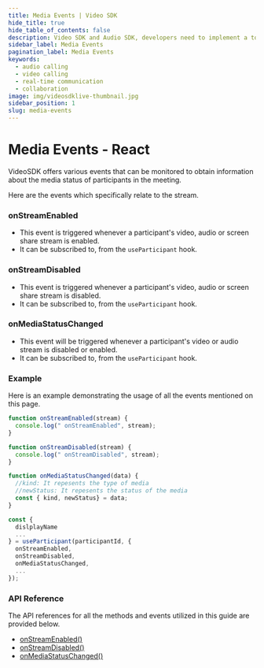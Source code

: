 ```yaml
---
title: Media Events | Video SDK
hide_title: true
hide_table_of_contents: false
description: Video SDK and Audio SDK, developers need to implement a token server. This requires efforts on both the front-end and backend.
sidebar_label: Media Events
pagination_label: Media Events
keywords:
  - audio calling
  - video calling
  - real-time communication
  - collaboration
image: img/videosdklive-thumbnail.jpg
sidebar_position: 1
slug: media-events
---
```


# Media Events - React

VideoSDK offers various events that can be monitored to obtain information about the media status of participants in the meeting.

Here are the events which specifically relate to the stream.

### onStreamEnabled

- This event is triggered whenever a participant's video, audio or screen share stream is enabled.
- It can be subscribed to, from the `useParticipant` hook.

### onStreamDisabled

- This event is triggered whenever a participant's video, audio or screen share stream is disabled.
- It can be subscribed to, from the `useParticipant` hook.

### onMediaStatusChanged

- This event will be triggered whenever a participant's video or audio stream is disabled or enabled.
- It can be subscribed to, from the `useParticipant` hook.

### Example

Here is an example demonstrating the usage of all the events mentioned on this page.

```js
function onStreamEnabled(stream) {
  console.log(" onStreamEnabled", stream);
}

function onStreamDisabled(stream) {
  console.log(" onStreamDisabled", stream);
}

function onMediaStatusChanged(data) {
  //kind: It repesents the type of media
  //newStatus: It repesents the status of the media
  const { kind, newStatus} = data;
}

const {
  dislplayName
  ...
} = useParticipant(participantId, {
  onStreamEnabled,
  onStreamDisabled,
  onMediaStatusChanged,
  ...
});
```

### API Reference

The API references for all the methods and events utilized in this guide are provided below.

- [onStreamEnabled()](/react/api/sdk-reference/use-participant/events#onstreamenabled)
- [onStreamDisabled()](/react/api/sdk-reference/use-participant/events#onstreamdisabled)
- [onMediaStatusChanged()](/react/api/sdk-reference/use-participant/events#onmediastatuschanged)
